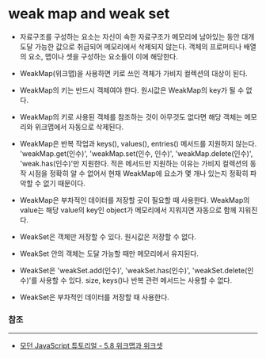 # weak map and weak set

- 자료구조를 구성하는 요소는 자신이 속한 자료구조가 메모리에 남아있는 동안 대개 도달 가능한 값으로 취급되어 메모리에서 삭제되지 않는다. 객체의 프로퍼티나 배열의 요소, 맵이나 셋을 구성하는 요소들이 이에 해당한다.

- WeakMap(위크맵)을 사용하면 키로 쓰인 객체가 가비지 컬렉션의 대상이 된다.

- WeakMap의 키는 반드시 객체여야 한다. 원시값은 WeakMap의 key가 될 수 없다.

- WeakMap의 키로 사용된 객체를 참조하는 것이 아무것도 없다면 해당 객체는 메모리와 위크맵에서 자동으로 삭제된다.

- WeakMap은 반복 작업과 keys(), values(), entries() 메서드를 지원하지 않는다. 'weakMap.get(인수)', 'weakMap.set(인수, 인수)', 'weakMap.delete(인수)', 'weak.has(인수)'만 지원한다. 적은 메서드만 지원하는 이유는 가비지 컬렉션의 동작 시점을 정확히 알 수 없어서 현재 WeakMap에 요소가 몇 개나 있는지 정확히 파악할 수 없기 때문이다.

- WeakMap은 부차적인 데이터를 저장할 곳이 필요할 때 사용한다. WeakMap의 value는 해당 value의 key인 object가 메모리에서 지워지면 자동으로 함께 지워진다.

- WeakSet은 객체만 저장할 수 있다. 원시값은 저장할 수 없다.

- WeakSet 안의 객체는 도달 가능할 때만 메모리에서 유지된다.

- WeakSet은 'weakSet.add(인수)', 'weakSet.has(인수)', 'weakSet.delete(인수)'를 사용할 수 있다. size, keys()나 반복 관련 메서드는 사용할 수 없다.

- WeakSet은 부차적인 데이터를 저장할 때 사용한다.

### 참조
---

- [모던 JavaScript 튜토리얼 - 5.8 위크맵과 위크셋](https://ko.javascript.info/weakmap-weakset)